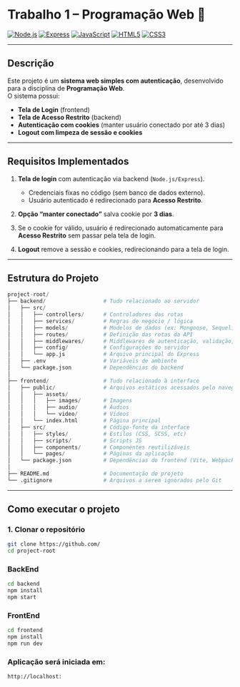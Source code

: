 # Trabalho 1 – Programação Web 🔐

[![Node.js](https://img.shields.io/badge/Node.js-339933?style=for-the-badge&logo=node.js&logoColor=white)](https://nodejs.org/) [![Express](https://img.shields.io/badge/Express-000000?style=for-the-badge&logo=express&logoColor=white)](https://expressjs.com/) [![JavaScript](https://img.shields.io/badge/JavaScript-F7DF1E?style=for-the-badge&logo=javascript&logoColor=black)](https://developer.mozilla.org/pt-BR/docs/Web/JavaScript) [![HTML5](https://img.shields.io/badge/HTML5-E34F26?style=for-the-badge&logo=html5&logoColor=white)](https://developer.mozilla.org/pt-BR/docs/Web/HTML) [![CSS3](https://img.shields.io/badge/CSS3-1572B6?style=for-the-badge&logo=css3&logoColor=white)](https://developer.mozilla.org/pt-BR/docs/Web/CSS)

---

## Descrição

Este projeto é um **sistema web simples com autenticação**, desenvolvido para a disciplina de **Programação Web**.  
O sistema possui:

- **Tela de Login** (frontend)
- **Tela de Acesso Restrito** (backend)
- **Autenticação com cookies** (manter usuário conectado por até 3 dias)
- **Logout com limpeza de sessão e cookies**

---

## Requisitos Implementados

1. **Tela de login** com autenticação via backend (`Node.js/Express`).

   - Credenciais fixas no código (sem banco de dados externo).
   - Usuário autenticado é redirecionado para **Acesso Restrito**.

2. **Opção “manter conectado”** salva cookie por **3 dias**.

3. Se o cookie for válido, usuário é redirecionado automaticamente para **Acesso Restrito** sem passar pela tela de login.

4. **Logout** remove a sessão e cookies, redirecionando para a tela de login.

---

## Estrutura do Projeto

```python
project-root/
├── backend/                  # Tudo relacionado ao servidor
│   ├── src/
│   │   ├── controllers/      # Controladores das rotas
│   │   ├── services/         # Regras de negócio / lógica
│   │   ├── models/           # Modelos de dados (ex: Mongoose, Sequelize)
│   │   ├── routes/           # Definição das rotas da API
│   │   ├── middlewares/      # Middlewares de autenticação, validação, etc
│   │   ├── config/           # Configurações do servidor
│   │   └── app.js            # Arquivo principal do Express
│   ├── .env                  # Variáveis de ambiente
│   └── package.json          # Dependências do backend
│
├── frontend/                 # Tudo relacionado à interface
│   ├── public/               # Arquivos estáticos acessados pelo navegador
│   │   ├── assets/
│   │   │   ├── images/       # Imagens
│   │   │   ├── audio/        # Áudios
│   │   │   └── video/        # Vídeos
│   │   └── index.html        # Página principal
│   ├── src/                  # Código-fonte da interface
│   │   ├── styles/           # Estilos (CSS, SCSS, etc)
│   │   ├── scripts/          # Scripts JS
│   │   ├── components/       # Componentes reutilizáveis
│   │   └── pages/            # Páginas da aplicação
│   └── package.json          # Dependências do frontend (Vite, Webpack, etc)
│
├── README.md                 # Documentação do projeto
└── .gitignore                # Arquivos a serem ignorados pelo Git
```

---

## Como executar o projeto

### 1. Clonar o repositório

```bash
git clone https://github.com/
cd project-root
```

### BackEnd

```bash
cd backend
npm install
npm start
```

### FrontEnd

```bash
cd frontend
npm install
npm run dev
```

### Aplicação será iniciada em:

```bash
http://localhost:
```
